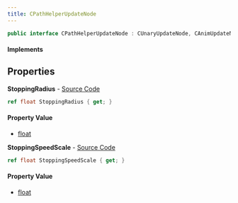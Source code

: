 ```yaml
---
title: CPathHelperUpdateNode
---
```


```csharp
public interface CPathHelperUpdateNode : CUnaryUpdateNode, CAnimUpdateNodeBase, ISchemaClass<CAnimUpdateNodeBase>, ISchemaClass<CUnaryUpdateNode>, ISchemaClass<CPathHelperUpdateNode>, ISchemaField, ISchemaClass, INativeHandle
```

#### Implements

## Properties

**StoppingRadius** - [Source Code](https://github.com/swiftly-solution/swiftlys2/blob/main/managed/src/SwiftlyS2.Generated/Schemas/Interfaces/CPathHelperUpdateNode.cs#L16)

```csharp
ref float StoppingRadius { get; }
```

#### Property Value

- [float](https://learn.microsoft.com/dotnet/api/system.single)

**StoppingSpeedScale** - [Source Code](https://github.com/swiftly-solution/swiftlys2/blob/main/managed/src/SwiftlyS2.Generated/Schemas/Interfaces/CPathHelperUpdateNode.cs#L18)

```csharp
ref float StoppingSpeedScale { get; }
```

#### Property Value

- [float](https://learn.microsoft.com/dotnet/api/system.single)

